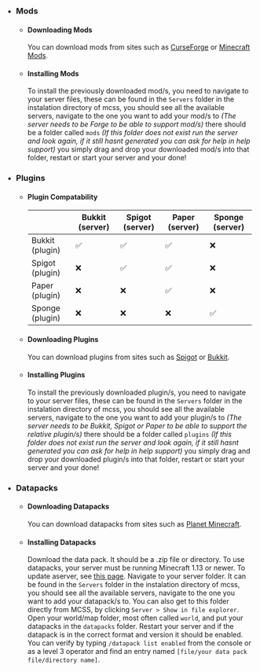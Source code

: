 
* ### Mods
    * #### Downloading Mods
        You can download mods from sites such as [CurseForge](https://www.curseforge.com/) or [Minecraft Mods](https://www.minecraftmods.com/).
    * #### Installing Mods
        To install the previously downloaded mod/s, you need to navigate to your server files, these can be found in the `Servers` folder in the instalation directory of mcss, you should see all the available servers, navigate to the one you want to add your mod/s to *(The server needs to be Forge to be able to support mod/s)* there should be a folder called `mods` *(If this folder does not exist run the server and look again, if it still hasnt generated you can ask for help in help support)* you simply drag and drop your downloaded mod/s into that folder, restart or start your server and your done!
* ### Plugins
    * #### Plugin Compatability
        |  | Bukkit (server) | Spigot (server) | Paper (server) | Sponge (server) |
        |---|---|---|---|---|
        | Bukkit (plugin) | ✅ | ✅ | ✅ | ❌ |
        | Spigot (plugin) | ❌ | ✅ | ✅ | ❌ |
        | Paper (plugin) | ❌ | ❌ | ✅ | ❌ |
        | Sponge (plugin) | ❌ | ❌ | ❌ | ✅ |
    * #### Downloading Plugins
        You can download plugins from sites such as [Spigot](https://www.spigotmc.org/resources/) or [Bukkit](https://dev.bukkit.org/bukkit-plugins).
    * #### Installing Plugins
        To install the previously downloaded plugin/s, you need to navigate to your server files, these can be found in the `Servers` folder in the instalation directory of mcss, you should see all the available servers, navigate to the one you want to add your plugin/s to *(The server needs to be Bukkit, Spigot or Paper to be able to support the relative plugin/s)* there should be a folder called `plugins` *(If this folder does not exist run the server and look again, if it still hasnt generated you can ask for help in help support)* you simply drag and drop your downloaded plugin/s into that folder, restart or start your server and your done!
* ### Datapacks
    * #### Downloading Datapacks
        You can download datapacks from sites such as [Planet Minecraft](https://www.planetminecraft.com/data-packs/).
    * #### Installing Datapacks
        Download the data pack. It should be a .zip file or directory. To use datapacks, your server must be running Minecraft 1.13 or newer. To update aserver, see [this page](./update-server.md).
        Navigate to your server folder. It can be found in the `Servers` folder in the instalation directory of mcss, you should see all the available servers, navigate to the one you want to add your datapack/s to. You can also get to this folder directly from MCSS, by clicking `Server > Show in file explorer`. Open your world/map folder, most often called `world`, and put your datapacks in the `datapacks` folder. Restart your server and if the datapack is in the correct format and version it should be enabled. You can verify by typing `/datapack list enabled` from the console or as a level 3 operator and find an entry named `[file/your data pack file/directory name]`.
